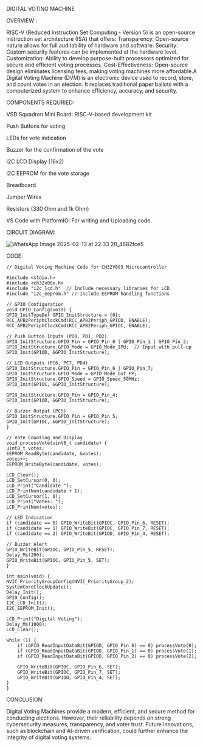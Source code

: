 

DIGITAL VOTING MACHINE

OVERVIEW :

RISC-V (Reduced Instruction Set Computing - Version 5) is an open-source instruction set architecture (ISA) that offers: Transparency: Open-source nature allows for full auditability of hardware and software. Security: Custom security features can be implemented at the hardware level. Customization: Ability to develop purpose-built processors optimized for secure and efficient voting processes. Cost-Effectiveness: Open-source design eliminates licensing fees, making voting machines more affordable.A Digital Voting Machine (DVM) is an electronic device used to record, store, and count votes in an election. It replaces traditional paper ballots with a computerized system to enhance efficiency, accuracy, and security.

COMPONENTS REQURIED:

VSD Squadron Mini Board: RISC-V-based development kit

Push Buttons for voting 

LEDs for vote indication 

Buzzer for the confirmation of the vote 

I2C LCD Display (16x2) 

I2C EEPROM for the vote storage

Breadboard 

Jumper Wires 

Resistors (330 Ohm and 1k Ohm) 

VS Code with PlatformIO: For writing and Uploading code.

CIRCUIT DIAGRAM:

![WhatsApp Image 2025-02-13 at 22 33 20_4682fce5](https://github.com/user-attachments/assets/9f827997-c378-4da5-8c49-61f00772a841)

CODE:

    // Digital Voting Machine Code for CH32V003 Microcontroller

    #include <stdio.h>
    #include <ch32v00x.h>
    #include "i2c_lcd.h"  // Include necessary libraries for LCD
    #include "i2c_eeprom.h" // Include EEPROM handling functions

    // GPIO Configuration
    void GPIO_Config(void) {
    GPIO_InitTypeDef GPIO_InitStructure = {0};
    RCC_APB2PeriphClockCmd(RCC_APB2Periph_GPIOD, ENABLE);
    RCC_APB2PeriphClockCmd(RCC_APB2Periph_GPIOC, ENABLE);

    // Push Button Inputs (PD0, PD1, PD2)
    GPIO_InitStructure.GPIO_Pin = GPIO_Pin_0 | GPIO_Pin_1 | GPIO_Pin_2;
    GPIO_InitStructure.GPIO_Mode = GPIO_Mode_IPU;  // Input with pull-up
    GPIO_Init(GPIOD, &GPIO_InitStructure);

    // LED Outputs (PC6, PC7, PD4)
    GPIO_InitStructure.GPIO_Pin = GPIO_Pin_6 | GPIO_Pin_7;
    GPIO_InitStructure.GPIO_Mode = GPIO_Mode_Out_PP;
    GPIO_InitStructure.GPIO_Speed = GPIO_Speed_50MHz;
    GPIO_Init(GPIOC, &GPIO_InitStructure);

    GPIO_InitStructure.GPIO_Pin = GPIO_Pin_4;
    GPIO_Init(GPIOD, &GPIO_InitStructure);

    // Buzzer Output (PC5)
    GPIO_InitStructure.GPIO_Pin = GPIO_Pin_5;
    GPIO_Init(GPIOC, &GPIO_InitStructure);
    }

    // Vote Counting and Display
    void processVote(uint8_t candidate) {
    uint8_t votes;
    EEPROM_ReadByte(candidate, &votes);
    votes++;
    EEPROM_WriteByte(candidate, votes);

    LCD_Clear();
    LCD_SetCursor(0, 0);
    LCD_Print("Candidate ");
    LCD_PrintNum(candidate + 1);
    LCD_SetCursor(1, 0);
    LCD_Print("Votes: ");
    LCD_PrintNum(votes);

    // LED Indication
    if (candidate == 0) GPIO_WriteBit(GPIOC, GPIO_Pin_6, RESET);
    if (candidate == 1) GPIO_WriteBit(GPIOC, GPIO_Pin_7, RESET);
    if (candidate == 2) GPIO_WriteBit(GPIOD, GPIO_Pin_4, RESET);

    // Buzzer Alert
    GPIO_WriteBit(GPIOC, GPIO_Pin_5, RESET);
    Delay_Ms(200);
    GPIO_WriteBit(GPIOC, GPIO_Pin_5, SET);
    }

    int main(void) {
    NVIC_PriorityGroupConfig(NVIC_PriorityGroup_2);
    SystemCoreClockUpdate();
    Delay_Init();
    GPIO_Config();
    I2C_LCD_Init();
    I2C_EEPROM_Init();

    LCD_Print("Digital Voting");
    Delay_Ms(1000);
    LCD_Clear();

    while (1) {
        if (GPIO_ReadInputDataBit(GPIOD, GPIO_Pin_0) == 0) processVote(0);
        if (GPIO_ReadInputDataBit(GPIOD, GPIO_Pin_1) == 0) processVote(1);
        if (GPIO_ReadInputDataBit(GPIOD, GPIO_Pin_2) == 0) processVote(2);

        GPIO_WriteBit(GPIOC, GPIO_Pin_6, SET);
        GPIO_WriteBit(GPIOC, GPIO_Pin_7, SET);
        GPIO_WriteBit(GPIOD, GPIO_Pin_4, SET);
    }
    }

CONCLUSION:

Digital Voting Machines provide a modern, efficient, and secure method for conducting elections. However, their reliability depends on strong cybersecurity measures, transparency, and voter trust. Future innovations, such as blockchain and AI-driven verification, could further enhance the integrity of digital voting systems.



